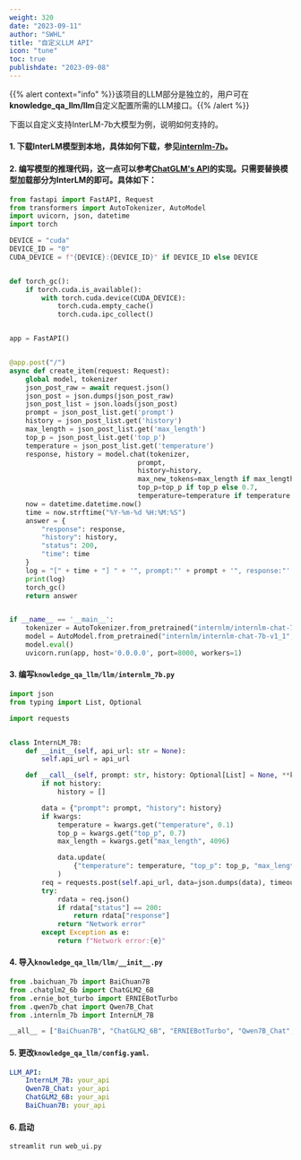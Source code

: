```yaml
---
weight: 320
date: "2023-09-11"
author: "SWHL"
title: "自定义LLM API"
icon: "tune"
toc: true
publishdate: "2023-09-08"
---
```


{{% alert context="info" %}}该项目的LLM部分是独立的，用户可在**knowledge_qa_llm/llm**自定义配置所需的LLM接口。{{% /alert %}} 

下面以自定义支持InterLM-7b大模型为例，说明如何支持的。

#### 1. 下载InterLM模型到本地，具体如何下载，参见[internlm-7b](https://huggingface.co/internlm/internlm-7b)。
#### 2. 编写模型的推理代码，这一点可以参考[ChatGLM's API](https://github.com/THUDM/ChatGLM-6B/blob/main/api.py)的实现。只需要替换模型加载部分为InterLM的即可。具体如下：

```python {linenos=table}
from fastapi import FastAPI, Request
from transformers import AutoTokenizer, AutoModel
import uvicorn, json, datetime
import torch

DEVICE = "cuda"
DEVICE_ID = "0"
CUDA_DEVICE = f"{DEVICE}:{DEVICE_ID}" if DEVICE_ID else DEVICE


def torch_gc():
    if torch.cuda.is_available():
        with torch.cuda.device(CUDA_DEVICE):
            torch.cuda.empty_cache()
            torch.cuda.ipc_collect()


app = FastAPI()


@app.post("/")
async def create_item(request: Request):
    global model, tokenizer
    json_post_raw = await request.json()
    json_post = json.dumps(json_post_raw)
    json_post_list = json.loads(json_post)
    prompt = json_post_list.get('prompt')
    history = json_post_list.get('history')
    max_length = json_post_list.get('max_length')
    top_p = json_post_list.get('top_p')
    temperature = json_post_list.get('temperature')
    response, history = model.chat(tokenizer,
                                prompt,
                                history=history,
                                max_new_tokens=max_length if max_length else 2048,
                                top_p=top_p if top_p else 0.7,
                                temperature=temperature if temperature else 0.95)
    now = datetime.datetime.now()
    time = now.strftime("%Y-%m-%d %H:%M:%S")
    answer = {
        "response": response,
        "history": history,
        "status": 200,
        "time": time
    }
    log = "[" + time + "] " + '", prompt:"' + prompt + '", response:"' + repr(response) + '"'
    print(log)
    torch_gc()
    return answer


if __name__ == '__main__':
    tokenizer = AutoTokenizer.from_pretrained("internlm/internlm-chat-7b-v1_1", trust_remote_code=True)
    model = AutoModel.from_pretrained("internlm/internlm-chat-7b-v1_1", trust_remote_code=True).half().cuda()
    model.eval()
    uvicorn.run(app, host='0.0.0.0', port=8000, workers=1)
```

#### 3. 编写`knowledge_qa_llm/llm/internlm_7b.py`

```python {linenos=table}
import json
from typing import List, Optional

import requests


class InternLM_7B:
    def __init__(self, api_url: str = None):
        self.api_url = api_url

    def __call__(self, prompt: str, history: Optional[List] = None, **kwargs):
        if not history:
            history = []

        data = {"prompt": prompt, "history": history}
        if kwargs:
            temperature = kwargs.get("temperature", 0.1)
            top_p = kwargs.get("top_p", 0.7)
            max_length = kwargs.get("max_length", 4096)

            data.update(
                {"temperature": temperature, "top_p": top_p, "max_length": max_length}
            )
        req = requests.post(self.api_url, data=json.dumps(data), timeout=60)
        try:
            rdata = req.json()
            if rdata["status"] == 200:
                return rdata["response"]
            return "Network error"
        except Exception as e:
            return f"Network error:{e}"
```

#### 4. 导入`knowledge_qa_llm/llm/__init__.py`
```python {linenos=table}
from .baichuan_7b import BaiChuan7B
from .chatglm2_6b import ChatGLM2_6B
from .ernie_bot_turbo import ERNIEBotTurbo
from .qwen7b_chat import Qwen7B_Chat
from .internlm_7b import InternLM_7B

__all__ = ["BaiChuan7B", "ChatGLM2_6B", "ERNIEBotTurbo", "Qwen7B_Chat", "InternLM_7B"]
```

#### 5. 更改`knowledge_qa_llm/config.yaml`.
```yaml {linenos=table}
LLM_API:
    InternLM_7B: your_api
    Qwen7B_Chat: your_api
    ChatGLM2_6B: your_api
    BaiChuan7B: your_api
```

#### 6. 启动
```bash {linenos=table}
streamlit run web_ui.py
```
